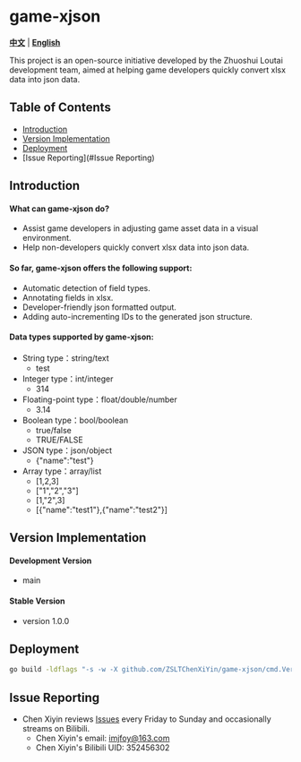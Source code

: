 # game-xjson #
[**中文**](./README.md) | [**English**](./README_EN.md)

This project is an open-source initiative developed by the Zhuoshui Loutai development team, aimed at helping game developers quickly convert xlsx data into json data.

## Table of Contents ##
* [Introduction](#Introduction)
* [Version Implementation](#Version-Implementation)
* [Deployment](#Deployment)
* [Issue Reporting](#Issue Reporting)

## Introduction ##
#### What can game-xjson do?
* Assist game developers in adjusting game asset data in a visual environment.
* Help non-developers quickly convert xlsx data into json data.
#### So far, game-xjson offers the following support:
* Automatic detection of field types.
* Annotating fields in xlsx.
* Developer-friendly json formatted output.
* Adding auto-incrementing IDs to the generated json structure.
#### Data types supported by game-xjson:
* String type：string/text
  * test
* Integer type：int/integer
  * 314
* Floating-point type：float/double/number
  * 3.14
* Boolean type：bool/boolean
  * true/false
  * TRUE/FALSE
* JSON type：json/object
  * {"name":"test"}
* Array type：array/list
  * [1,2,3]
  * ["1","2","3"]
  * [1,"2",3]
  * [{"name":"test1"},{"name":"test2"}]

## Version Implementation ##
#### Development Version
* main
#### Stable Version
* version 1.0.0

## Deployment ##
```bash
go build -ldflags "-s -w -X github.com/ZSLTChenXiYin/game-xjson/cmd.Version=1.0.0"
```

## Issue Reporting ##
* Chen Xiyin reviews [Issues](https://github.com/ZSLTChenXiYin/game-xjson/issues) every Friday to Sunday and occasionally streams on Bilibili.
  * Chen Xiyin's email: imjfoy@163.com
  * Chen Xiyin's Bilibili UID: 352456302
